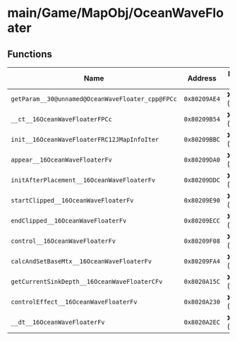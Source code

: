 # main/Game/MapObj/OceanWaveFloater

## Functions

| Name | Address | Match % |
|------|---------|---------|
| `getParam__30@unnamed@OceanWaveFloater_cpp@FPCc` | `0x80209AE4` | :x: (0.0%) |
| `__ct__16OceanWaveFloaterFPCc` | `0x80209B54` | :x: (0.0%) |
| `init__16OceanWaveFloaterFRC12JMapInfoIter` | `0x80209BBC` | :x: (0.0%) |
| `appear__16OceanWaveFloaterFv` | `0x80209DA0` | :x: (0.0%) |
| `initAfterPlacement__16OceanWaveFloaterFv` | `0x80209DDC` | :x: (0.0%) |
| `startClipped__16OceanWaveFloaterFv` | `0x80209E90` | :x: (0.0%) |
| `endClipped__16OceanWaveFloaterFv` | `0x80209ECC` | :x: (0.0%) |
| `control__16OceanWaveFloaterFv` | `0x80209F08` | :x: (0.0%) |
| `calcAndSetBaseMtx__16OceanWaveFloaterFv` | `0x80209FA4` | :x: (0.0%) |
| `getCurrentSinkDepth__16OceanWaveFloaterCFv` | `0x8020A15C` | :x: (0.0%) |
| `controlEffect__16OceanWaveFloaterFv` | `0x8020A230` | :x: (0.0%) |
| `__dt__16OceanWaveFloaterFv` | `0x8020A2EC` | :x: (0.0%) |